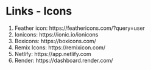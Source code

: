 # Links - Icons

<ol>
  <li>Feather icon: https://feathericons.com/?query=user </li>
  <li>Ionicons: https://ionic.io/ionicons </li>
  <li>Boxicons: https://boxicons.com/</li>
  <li>Remix Icons: https://remixicon.com/</li>
  <li>Netlify: https://app.netlify.com</li>
  <li>Render: https://dashboard.render.com/</li>
</ol>
